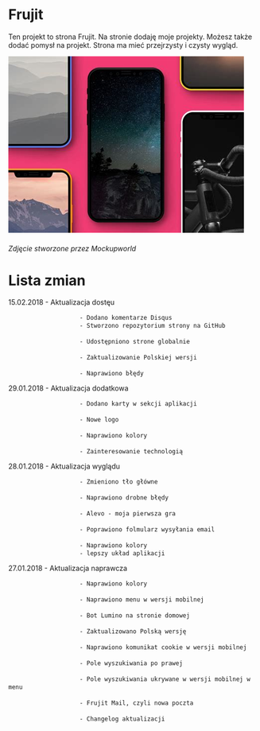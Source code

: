 # Frujit
Ten projekt to strona Frujit. Na stronie dodaję moje projekty.
Możesz także dodać pomysł na projekt. Strona ma mieć przejrzysty i czysty wygląd.

![alt text](https://github.com/frujit/frujit.github.io/blob/master/assets/img/iu-4.jpeg "Meet Frujit")

###### Zdjęcie stworzone przez Mockupworld

# Lista zmian

15.02.2018 - Aktualizacja dostęu

                        - Dodano komentarze Disqus
                        - Stworzono repozytorium strony na GitHub
                        
                        - Udostępniono strone globalnie
                        
                        - Zaktualizowanie Polskiej wersji
                        
                        - Naprawiono błędy 
                        
                        

29.01.2018 - Aktualizacja dodatkowa

                        - Dodano karty w sekcji aplikacji
                        
                        - Nowe logo
                        
                        - Naprawiono kolory
                        
                        - Zainteresowanie technologią
                        
28.01.2018 - Aktualizacja wyglądu

                        - Zmieniono tło główne
                        
                        - Naprawiono drobne błędy
                        
                        - Alevo - moja pierwsza gra
                        
                        - Poprawiono folmularz wysyłania email
                        
                        - Naprawiono kolory
                        - lepszy układ aplikacji
                        

27.01.2018 - Aktualizacja naprawcza

                        - Naprawiono kolory
                        
                        - Naprawiono menu w wersji mobilnej
                        
                        - Bot Lumino na stronie domowej
                        
                        - Zaktualizowano Polską wersję 
                        
                        - Naprawiono komunikat cookie w wersji mobilnej
                        
                        - Pole wyszukiwania po prawej
                        
                        - Pole wyszukiwania ukrywane w wersji mobilnej w menu
                        
                        - Frujit Mail, czyli nowa poczta
                        
                        - Changelog aktualizacji


